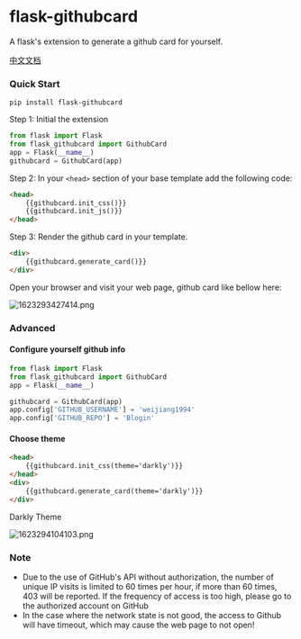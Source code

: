 # flask-githubcard
A flask's extension to generate a github card for yourself.

[中文文档](https://github.com/weijiang1994/flask-githubcard/blob/main/README-ZH.md)

### Quick Start 
```shell
pip install flask-githubcard
```
 Step 1: Initial the extension
 ```python
from flask import Flask
from flask_githubcard import GithubCard
app = Flask(__name__)
githubcard = GithubCard(app)
```
Step 2: In your `<head>` section of your base template add the following code:
```html
<head>
    {{githubcard.init_css()}}
    {{githubcard.init_js()}}
</head>
```
Step 3: Render the github card in your template.
```html
<div>
    {{githubcard.generate_card()}}
</div>
```
Open your browser and visit your web page, github card like bellow here:

![1623293427414.png](https://7.dusays.com/2021/06/10/66d2716789d8d.png)

### Advanced
#### Configure yourself github info
```python
from flask import Flask
from flask_githubcard import GithubCard
app = Flask(__name__)

githubcard = GithubCard(app)
app.config['GITHUB_USERNAME'] = 'weijiang1994'
app.config['GITHUB_REPO'] = 'Blogin'
```

#### Choose theme
```html
<head>
    {{githubcard.init_css(theme='darkly')}}
</head>
<div>
    {{githubcard.generate_card(theme='darkly')}}
</div>
```

Darkly Theme

![1623294104103.png](https://7.dusays.com/2021/06/10/736fed4674429.png)

### Note

- Due to the use of GitHub's API without authorization, the number of unique IP visits is limited to 60 times per hour, if more than 60 times, 403 will be reported. If the frequency of access is too high, please go to the authorized account on GitHub
- In the case where the network state is not good, the access to Github will have timeout, which may cause the web page to not open!
